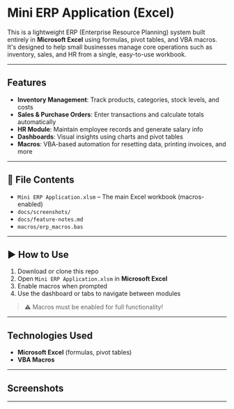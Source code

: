 #  Mini ERP Application (Excel)

This is a lightweight ERP (Enterprise Resource Planning) system built entirely in **Microsoft Excel** using formulas, pivot tables, and VBA macros. It's designed to help small businesses manage core operations such as inventory, sales, and HR from a single, easy-to-use workbook.

---

##  Features

-  **Inventory Management**: Track products, categories, stock levels, and costs
-  **Sales & Purchase Orders**: Enter transactions and calculate totals automatically
-  **HR Module**: Maintain employee records and generate salary info
-  **Dashboards**: Visual insights using charts and pivot tables
-  **Macros**: VBA-based automation for resetting data, printing invoices, and more

---

## 📁 File Contents

- `Mini ERP Application.xlsm` – The main Excel workbook (macros-enabled)
- `docs/screenshots/`
- `docs/feature-notes.md` 
- `macros/erp_macros.bas` 

---

## ▶ How to Use

1. Download or clone this repo
2. Open `Mini ERP Application.xlsm` in **Microsoft Excel**
3. Enable macros when prompted
4. Use the dashboard or tabs to navigate between modules

> ⚠️ Macros must be enabled for full functionality!

---

##  Technologies Used

- **Microsoft Excel** (formulas, pivot tables)
- **VBA Macros**


---

##  Screenshots


---



